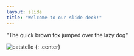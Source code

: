 ```yaml
---
layout: slide
title: "Welcome to our slide deck!"
---
```


"The quick brown fox jumped over the lazy dog"

![catstello](https://octodex.github.com/images/catstello.png)
{: .center}
